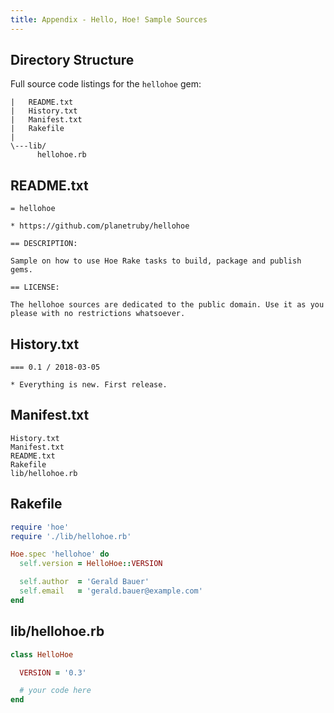 ```yaml
---
title: Appendix - Hello, Hoe! Sample Sources
---
```


## Directory Structure

Full source code listings for the `hellohoe` gem:


```
|   README.txt
|   History.txt
|   Manifest.txt
|   Rakefile
|
\---lib/
      hellohoe.rb
```


## README.txt

```
= hellohoe

* https://github.com/planetruby/hellohoe

== DESCRIPTION:

Sample on how to use Hoe Rake tasks to build, package and publish gems.

== LICENSE:

The hellohoe sources are dedicated to the public domain. Use it as you please with no restrictions whatsoever.
```



## History.txt

```
=== 0.1 / 2018-03-05

* Everything is new. First release.
```


## Manifest.txt

```
History.txt
Manifest.txt
README.txt
Rakefile
lib/hellohoe.rb
```

## Rakefile

```ruby
require 'hoe'
require './lib/hellohoe.rb'

Hoe.spec 'hellohoe' do
  self.version = HelloHoe::VERSION

  self.author  = 'Gerald Bauer'
  self.email   = 'gerald.bauer@example.com'
end
```


## lib/hellohoe.rb

```ruby
class HelloHoe

  VERSION = '0.3'

  # your code here
end
```
